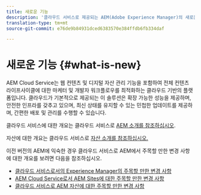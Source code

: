 ```yaml
---
title: 새로운 기능
description: '클라우드 서비스로 제공되는 AEM(Adobe Experience Manager)의 새로운 기능 '
translation-type: tm+mt
source-git-commit: e76de9b84931dced6383570e384ffdb6fb334daf

---
```



# 새로운 기능 {#what-is-new}

<!-- For the pre-release of Adobe Experience Manager (AEM) as a Cloud Service everything is new. -->

AEM Cloud Service는 웹 컨텐츠 및 디지털 자산 관리 기능을 포함하여 전체 컨텐츠 라이프사이클에 대한 마케터 및 개발자 워크플로우를 최적화하는 클라우드 기반의 플랫폼입니다. 클라우드가 기본적으로 제공되는 이 솔루션은 확장 가능한 성능을 제공하며, 안전한 인프라를 갖추고 있으며, 최신 상태를 유지할 수 있는 민첩한 업데이트를 제공하며, 간편한 배포 및 관리를 수행할 수 있습니다.

클라우드 서비스에 대한 개요는 클라우드 서비스로 [AEM 소개를 참조하십시오](/help/overview/introduction.md).

<!-- Please link to introduction or what's new of Sites. -->

자산에 대한 개요는 클라우드 서비스로 [자산 소개를 참조하십시오.](/help/assets/overview.md)

이전 버전의 AEM에 익숙한 경우 클라우드 서비스로 AEM에서 주목할 만한 변경 사항에 대한 개요를 보려면 다음을 참조하십시오.

* [클라우드 서비스로서의 Experience Manager의 주목할 만한 변경 사항](/help/release-notes/aem-cloud-changes.md)
* [AEM Cloud Service로서 AEM Sites에 대한 주목할 만한 변경 사항](/help/sites-cloud/sites-cloud-changes.md)
* [클라우드 서비스로 AEM 자산에 대한 주목할 만한 변경 사항](/help/assets/assets-cloud-changes.md)
